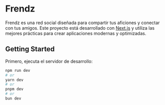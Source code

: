 # Frendz

Frendz es una red social diseñada para compartir tus aficiones y conectar con tus amigos. Este proyecto está desarrollado con [Next.js](https://nextjs.org) y utiliza las mejores prácticas para crear aplicaciones modernas y optimizadas.

## Getting Started

Primero, ejecuta el servidor de desarrollo:

```bash
npm run dev
# or
yarn dev
# or
pnpm dev
# or
bun dev